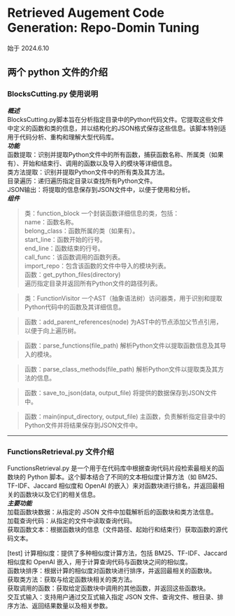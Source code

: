 # Retrieved Augement Code Generation: Repo-Domin Tuning
始于 2024.6.10
## 两个 python 文件的介绍
### BlocksCutting.py 使用说明
***概述***  
BlocksCutting.py脚本旨在分析指定目录中的Python代码文件。它提取这些文件中定义的函数和类的信息，并以结构化的JSON格式保存这些信息。该脚本特别适用于代码分析、重构和理解大型代码库。  
***功能***  
函数提取：识别并提取Python文件中的所有函数，捕获函数名称、所属类（如果有）、开始和结束行、调用的函数以及导入的模块等详细信息。  
类方法提取：识别并提取Python文件中的所有类及其方法。  
目录遍历：递归遍历指定目录以查找所有Python文件。  
JSON输出：将提取的信息保存到JSON文件中，以便于使用和分析。  
***组件***  
>类：function_block
一个封装函数详细信息的类，包括：  
name：函数名称。  
belong_class：函数所属的类（如果有）。  
start_line：函数开始的行号。  
end_line：函数结束的行号。  
call_func：该函数调用的函数列表。  
import_repo：包含该函数的文件中导入的模块列表。  
>函数：get_python_files(directory)  
遍历指定目录并返回所有Python文件的路径列表。

>类：FunctionVisitor
一个AST（抽象语法树）访问器类，用于识别和提取Python代码中的函数及其详细信息。

>函数：add_parent_references(node)
为AST中的节点添加父节点引用，以便于向上遍历树。

>函数：parse_functions(file_path)
解析Python文件以提取函数信息及其导入的模块。

>函数：parse_class_methods(file_path)
解析Python文件以提取类及其方法的信息。

>函数：save_to_json(data, output_file)
将提供的数据保存到JSON文件中。

>函数：main(input_directory, output_file)
主函数，负责解析指定目录中的Python文件并将结果保存到JSON文件中。
---
### FunctionsRetrieval.py 文件介绍  
FunctionsRetrieval.py 是一个用于在代码库中根据查询代码片段检索最相关的函数块的 Python 脚本。这个脚本结合了不同的文本相似度计算方法（如 BM25、TF-IDF、Jaccard 相似度和 OpenAI 的嵌入）来对函数块进行排名，并返回最相关的函数块以及它们的相关信息。  
***主要功能***  
加载函数块数据：从指定的 JSON 文件中加载解析后的函数块和类方法信息。  
加载查询代码：从指定的文件中读取查询代码。  
获取函数文本：根据函数块的信息（文件路径、起始行和结束行）获取函数的源代码文本。  

[test]
计算相似度：提供了多种相似度计算方法，包括 BM25、TF-IDF、Jaccard 相似度和 OpenAI 嵌入，用于计算查询代码与函数块之间的相似度。  
函数块排序：根据计算的相似度对函数块进行排序，并返回最相关的函数块。  
获取类方法：获取与给定函数块相关的类方法。  
获取调用的函数：获取给定函数块中调用的其他函数，并返回这些函数块。  
交互式输入：支持用户通过交互式输入指定 JSON 文件、查询文件、根目录、排序方法、返回结果数量以及相关参数。  
